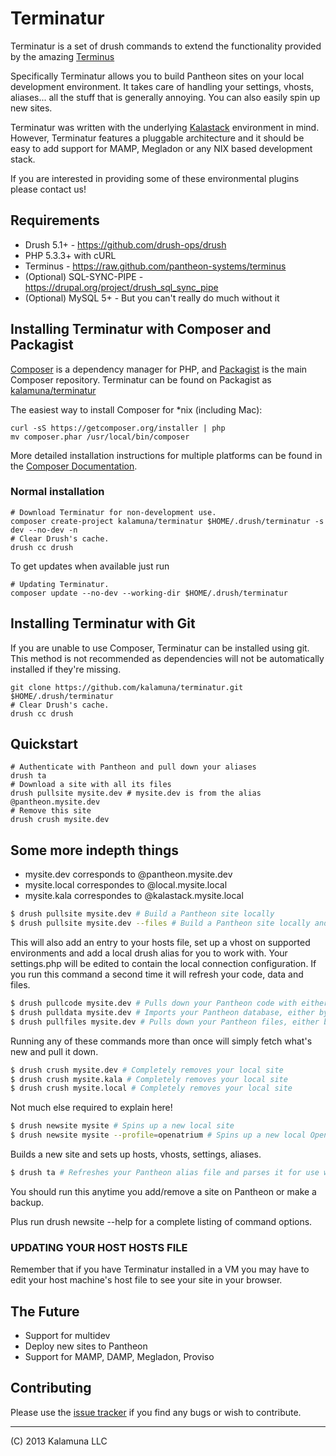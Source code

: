 # Terminatur

Terminatur is a set of drush commands to extend the functionality provided by the amazing
[Terminus](https://raw.github.com/pantheon-systems/terminus)

Specifically Terminatur allows you to build Pantheon sites on your local development environment.
It takes care of handling your settings, vhosts, aliases... all the stuff that is generally annoying.
You can also easily spin up new sites.

Terminatur was written with the underlying [Kalastack](https://github.com/kalamuna/kalastack) environment
in mind. However, Terminatur features a pluggable architecture and it should be easy to add support for
MAMP, Megladon or any NIX based development stack.

If you are interested in providing some of these environmental plugins please contact us!

## Requirements

* Drush 5.1+ - https://github.com/drush-ops/drush
* PHP 5.3.3+ with cURL
* Terminus - https://raw.github.com/pantheon-systems/terminus
* (Optional) SQL-SYNC-PIPE - https://drupal.org/project/drush_sql_sync_pipe
* (Optional) MySQL 5+ - But you can't really do much without it

## Installing Terminatur with Composer and Packagist

[Composer](http://getcomposer.org) is a dependency manager for PHP, and
[Packagist](https://packagist.org/) is the main Composer repository. Terminatur
can be found on Packagist as [kalamuna/terminatur](https://packagist.org/packages/kalamuna/terminatur)

The easiest way to install Composer for *nix (including Mac):

    curl -sS https://getcomposer.org/installer | php
    mv composer.phar /usr/local/bin/composer

More detailed installation instructions for multiple platforms can be found in
the [Composer Documentation](http://getcomposer.org/doc/00-intro.md).

### Normal installation

    # Download Terminatur for non-development use.
    composer create-project kalamuna/terminatur $HOME/.drush/terminatur -s dev --no-dev -n
    # Clear Drush's cache.
    drush cc drush

To get updates when available just run

    # Updating Terminatur.
    composer update --no-dev --working-dir $HOME/.drush/terminatur

## Installing Terminatur with Git

If you are unable to use Composer, Terminatur can be installed using git. This
method is not recommended as dependencies will not be automatically installed if
they're missing.

    git clone https://github.com/kalamuna/terminatur.git $HOME/.drush/terminatur
    # Clear Drush's cache.
    drush cc drush

## Quickstart

    # Authenticate with Pantheon and pull down your aliases
    drush ta
    # Download a site with all its files
    drush pullsite mysite.dev # mysite.dev is from the alias @pantheon.mysite.dev
    # Remove this site
    drush crush mysite.dev

## Some more indepth things

- mysite.dev corresponds to @pantheon.mysite.dev
- mysite.local correspondes to @local.mysite.local
- mysite.kala correspondes to @kalastack.mysite.local

```bash
$ drush pullsite mysite.dev # Build a Pantheon site locally
$ drush pullsite mysite.dev --files # Build a Pantheon site locally and download your files
```
This will also add an entry to your hosts file, set up a vhost on supported environments and
add a local drush alias for you to work with. Your settings.php will be edited to contain
the local connection configuration. If you run this command a second time it will
refresh your code, data and files.
```bash
$ drush pullcode mysite.dev # Pulls down your Pantheon code with either git or wget
$ drush pulldata mysite.dev # Imports your Pantheon database, either by archive or pipe
$ drush pullfiles mysite.dev # Pulls down your Pantheon files, either by rsync or wget
```
Running any of these commands more than once will simply fetch what's new and pull it down.
```bash
$ drush crush mysite.dev # Completely removes your local site
$ drush crush mysite.kala # Completely removes your local site
$ drush crush mysite.local # Completely removes your local site
```
Not much else required to explain here!
```bash
$ drush newsite mysite # Spins up a new local site
$ drush newsite mysite --profile=openatrium # Spins up a new local OpenAtrium site
```
Builds a new site and sets up hosts, vhosts, settings, aliases.
```bash
$ drush ta # Refreshes your Pantheon alias file and parses it for use with Terminatur
```
You should run this anytime you add/remove a site on Pantheon or make a backup.

Plus run drush newsite --help for a complete listing of command options.

### UPDATING YOUR HOST HOSTS FILE

Remember that if you have Terminatur installed in a VM you may have to edit your
host machine's host file to see your site in your browser.

## The Future

- Support for multidev
- Deploy new sites to Pantheon
- Support for MAMP, DAMP, Megladon, Proviso

## Contributing

Please use the [issue tracker](https://github.com/kalamuna/terminatur/issues) if you find any bugs or wish to contribute.

-------------------------------------------------------------------------------------
(C) 2013 Kalamuna LLC
